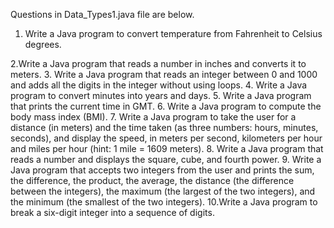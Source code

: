 Questions in Data_Types1.java file are below.

1.  Write a Java program to convert temperature from Fahrenheit to Celsius degrees.
   
2.Write a Java program that reads a number in inches and converts it to meters.
3. Write a Java program that reads an integer between 0 and 1000 and adds all the digits in the integer  without using loops.
4. Write a Java program to convert minutes into years and days.
5. Write a Java program that prints the current time in GMT.
6. Write a Java program to compute the body mass index (BMI).
7. Write a Java program to take the user for a distance (in meters) and the time taken (as three numbers: hours, minutes, seconds), and display the speed, in meters per second, kilometers per hour and miles per hour (hint: 1 mile = 1609 meters).
8. Write a Java program that reads a number and displays the square, cube, and fourth power.
9. Write a Java program that accepts two integers from the user and prints the sum, the difference, the product, the average, the distance (the difference between the integers), the maximum (the largest of the two integers), and the minimum (the smallest of the two integers).
10.Write a Java program to break a six-digit integer into a sequence of digits.
